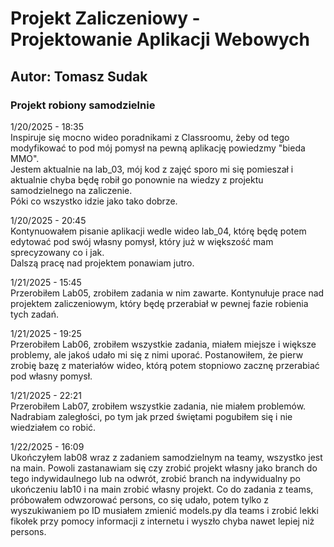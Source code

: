 # Projekt Zaliczeniowy - Projektowanie Aplikacji Webowych

## Autor: Tomasz Sudak

### Projekt robiony samodzielnie

1/20/2025 - 18:35  
Inspiruje się mocno wideo poradnikami z Classroomu, żeby od tego modyfikować to pod mój pomysł na pewną aplikację powiedzmy "bieda MMO".  
Jestem aktualnie na lab_03, mój kod z zajęć sporo mi się pomieszał i aktualnie chyba będę robił go ponownie na wiedzy z projektu samodzielnego na zaliczenie.  
Póki co wszystko idzie jako tako dobrze.

1/20/2025 - 20:45  
Kontynuowałem pisanie aplikacji wedle wideo lab_04, którę będę potem edytować pod swój własny pomysł, który już w większość mam sprecyzowany co i jak.  
Dalszą pracę nad projektem ponawiam jutro.

1/21/2025 - 15:45  
Przerobiłem Lab05, zrobiłem zadania w nim zawarte. Kontynułuje prace nad projektem zaliczeniowym, który będę przerabiał w pewnej fazie robienia tych zadań.

1/21/2025 - 19:25  
Przerobiłem Lab06, zrobiłem wszystkie zadania, miałem miejsze i większe problemy, ale jakoś udało mi się z nimi uporać. Postanowiłem, że pierw zrobię bazę z materiałów wideo, którą potem stopniowo zacznę przerabiać pod własny pomysł.

1/21/2025 - 22:21  
Przerobiłem Lab07, zrobiłem wszystkie zadania, nie miałem problemów. Nadrabiam zaległości, po tym jak przed świętami pogubiłem się i nie wiedziałem co robić.

1/22/2025 - 16:09  
Ukończyłem lab08 wraz z zadaniem samodzielnym na teamy, wszystko jest na main. Powoli zastanawiam się czy zrobić projekt własny jako branch do tego indywidaulnego lub na odwrót, zrobić branch na indywidualny po ukończeniu lab10 i na main zrobić własny projekt. Co do zadania z teams, próbowałem odwzorować persons, co się udało, potem tylko z wyszukiwaniem po ID musiałem zmienić models.py dla teams i zrobić lekki fikołek przy pomocy informacji z internetu i wyszło chyba nawet lepiej niż persons.
